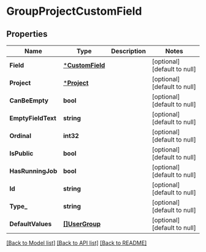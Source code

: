 # GroupProjectCustomField

## Properties
Name | Type | Description | Notes
------------ | ------------- | ------------- | -------------
**Field** | [***CustomField**](CustomField.md) |  | [optional] [default to null]
**Project** | [***Project**](Project.md) |  | [optional] [default to null]
**CanBeEmpty** | **bool** |  | [optional] [default to null]
**EmptyFieldText** | **string** |  | [optional] [default to null]
**Ordinal** | **int32** |  | [optional] [default to null]
**IsPublic** | **bool** |  | [optional] [default to null]
**HasRunningJob** | **bool** |  | [optional] [default to null]
**Id** | **string** |  | [optional] [default to null]
**Type_** | **string** |  | [optional] [default to null]
**DefaultValues** | [**[]UserGroup**](UserGroup.md) |  | [optional] [default to null]

[[Back to Model list]](../README.md#documentation-for-models) [[Back to API list]](../README.md#documentation-for-api-endpoints) [[Back to README]](../README.md)

